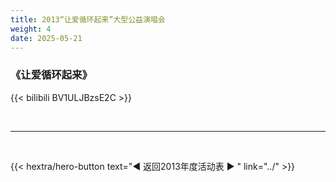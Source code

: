 ```yaml
---
title: 2013“让爱循环起来”大型公益演唱会
weight: 4
date: 2025-05-21
---
```


### 《让爱循环起来》

{{< bilibili BV1ULJBzsE2C >}}


<br>
<hr>
<br>

{{< hextra/hero-button text="◀ 返回2013年度活动表 ▶ " link="../" >}}